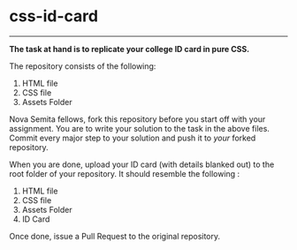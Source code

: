 # css-id-card
---

**The task at hand is to replicate your college ID card in pure CSS.**

The repository consists of the following:
1. HTML file
2. CSS file
3. Assets Folder

Nova Semita fellows, fork this repository before you start off with your assignment. You are to write your solution to the task in the above files. Commit every major step to your solution and push it to *your* forked repository.

When you are done, upload your ID card (with details blanked out) to the root folder of your repository. It should resemble the following : 
1. HTML file
2. CSS file
3. Assets Folder
4. ID Card

Once done, issue a Pull Request to the original repository.
